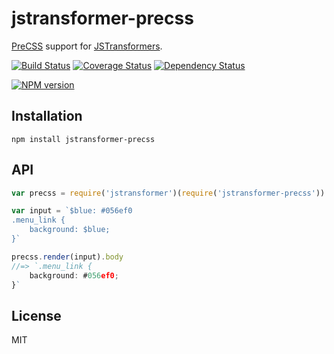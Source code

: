 # jstransformer-precss

[PreCSS](https://github.com/jonathantneal/precss) support for [JSTransformers](http://github.com/jstransformers).

[![Build Status](https://img.shields.io/travis/jstransformers/jstransformer-precss/master.svg)](https://travis-ci.org/jstransformers/jstransformer-precss)
[![Coverage Status](https://img.shields.io/codecov/c/github/jstransformers/jstransformer-precss/master.svg)](https://codecov.io/gh/jstransformers/jstransformer-precss)
[![Dependency Status](https://img.shields.io/david/jstransformers/jstransformer-precss/master.svg)](http://david-dm.org/jstransformers/jstransformer-precss)

[![NPM version](https://img.shields.io/npm/v/jstransformer-precss.svg)](https://www.npmjs.org/package/jstransformer-precss)

## Installation

    npm install jstransformer-precss

## API

```js
var precss = require('jstransformer')(require('jstransformer-precss'))

var input = `$blue: #056ef0
.menu_link {
    background: $blue;
}`

precss.render(input).body
//=> `.menu_link {
    background: #056ef0;
}`
```

## License

MIT
